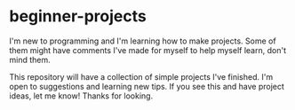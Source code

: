 # beginner-projects
I'm new to programming and I'm learning how to make projects. Some of them might have comments I've made for myself to help myself learn, don't mind them.

This repository will have a collection of simple projects I've finished. I'm open to suggestions and learning new tips. 
If you see this and have project ideas, let me know!
Thanks for looking.
